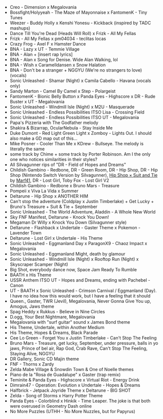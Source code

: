 - Creo - Dimension x Megalovania
- Bossfight/Holyyeah - The Maze of Mayonnaise x FantomenK - Tiny Tunes
- Weezer - Buddy Holly x Kenshi Yonesu - Kickback (inspired by TADC mashups)
- Dance Till You're Dead (Heads Will Roll) x Frizk - All My Fellas
- Frizk - All My Fellas x pm04034 - teclitas locas
- Crazy Frog - Axel F x Hamster Dance
- BNA - Lazy x UT - Temmie Village
- BNA - Alan + \[insert rap lyrics\]
- BNA - Alan x Song for Denise. Wide Alan Walking, lol
- BNA - Wish x Caramelldansen x Snow Halation
- BNA - Don't be a stranger + NGGYU (We're no strangers to love) (vocals)
- Sonic Unleashed - Shamar (Night) x Camila Cabello - Havana (vocals only)
- Sandy Marton - Camel By Camel x Step - Polargeist
- FantomenK - Bionic Belly Button x Panda Eyes - Highscore x DR - Rude Buster x UT - Megalovania
- Sonic Unleashed - Windmill Isle (Night) x M2U - Masquerade
- Sonic Unleashed - Endless Possibilities ITSO Lisa - Crossing Field
- Sonic Unleashed - Endless Possibilities ITSO UT - Megalovania 
- Papa's Pizzeria with The Godfather melody
- Shakira & Bizarrap, OcularNebula - Stay Inside Me
- Duke Dumont - Red Light Green Light x Zomboy - Lights Out. I should also make a GD map out of this...
- Mike Posner - Cooler Than Me x KDrew - Bullseye. The melody is literally the same
- some track by Chime + some track by Porter Robinson. Am I the only one who notices similarities in their styles?
- All SiIvagunner rips of "DR - Field of Hopes and Dreams"
- Childish Gambino - Redbone, DR - Green Room, DR - Hip Shop, DR - Hip Shop (Nintendo Switch Version by SiIvagunner), [Hip Shop × Suit and Tie](https://youtu.be/j7mznkNbR04) by [Marf41](https://youtube.com/@cocoffee), DR - Lost Girl, Toby Fox - Lost Girl V2
- Childish Gambino - Redbone x Bruno Mars - Treasure
- Pompeii x Viva La Vida x Summer
- Deltarune - Hip Shop x ANOTHER HIM
- Can't stop the adventure (Coldplay x Justin Timberlake) + Get Lucky + Bruno's Treasure + Suit & Tie + September
- Sonic Unleashed - The World Adventure, Aladdin - A Whole New World
- Sky FNF Manifest, Deltarune - Knock You Down!
- Megaman Dr Willy x Knock You Down (SiIvagunner style)
- Deltarune - Flashback x Undertale - Gaster Theme x Pokemon - Lavender Town
- Deltarune - Lost Girl x Undertale - His Theme
- Sonic Unleashed - Eggmanland Day x ParagonX9 - Chaoz Impact x Megalovania
- Sonic Unleashed - Eggmanland Might, death by glamour
- Sonic Unleashed - Windmill Isle (Night) x Rooftop Run (Night) x Skyscraper Scamper (Night)
- Big Shot, everybody dance now, Space Jam Ready To Rumble
- BAATH x His Theme
- USSR Anthem ITSO UT - Hopes and Dreams, ending with Pachebel - Canon
- UT - BAATH x Sonic Unleashed - Crimson Carnival / Eggmanland (Day). I have no idea how this would work, but I have a feeling that it should
- Queen., Gaster, TWR (Jevil), Megalovania, Never Gonna Give You up, Amogus, Jaws theme
- Spag Heddy x Rukkus - Believe in Nine Circles
- D.ogg, Your Best Nightmare, Megalovania
- Megalovania with "surf guitar" sound x James Bond theme
- His Theme, Undertale, within Another Medium
- His Theme, Hopes & Dreams, Black Parade
- Cee Lo Green - Forget You x Justin Timberlake - Can't Stop The Feeling
- Bruno Mars - Treasure, get lucky, September, under pressure, balls in yo jaws, Prince of bel air, Rap God, Crab Rave, Can't Stop The Feeling, Staying Alive, NGGYU
- DR Gallery, Sonic CD Majin theme
- FNF - Thorns x Zardy
- Zelda Mabe Village & Snowdin Town & One of Noelle themes
- Piano de la "Rosa de Guadalupe" x Gaster (trap remix)
- Teminite & Panda Eyes - Highscore x Virtual Riot - Energy Drink
- Dimrain47 - Operation: Evolution x Undertale - Hopes & Dreams
- Halfbrick - Jetpack Joyride Theme x Deltarune - BIG SHOT
- Zelda - Song of Storms x Harry Potter Theme
- Panda Eyes - Colorblind x Hinkik - Time Leaper. The joke is that both were overused in Geometry Dash online
- No More Puzzles (UTHH - No More Nuzzles, but for Papyrus)
